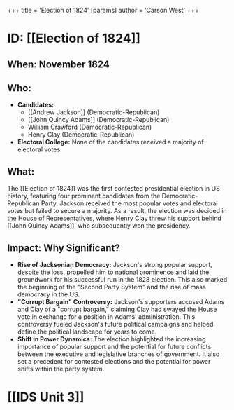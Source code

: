 +++
 title = 'Election of 1824'
[params]
	author = 'Carson West'
+++
# ID: [[Election of 1824]] 
## When: November 1824

## Who:
* **Candidates:**
    * [[Andrew Jackson]] (Democratic-Republican)
    * [[John Quincy Adams]] (Democratic-Republican)
    * William Crawford (Democratic-Republican)
    * Henry Clay (Democratic-Republican)
* **Electoral College:** None of the candidates received a majority of electoral votes.

## What: 
The [[Election of 1824]] was the first contested presidential election in US history, featuring four prominent candidates from the Democratic-Republican Party. Jackson received the most popular votes and electoral votes but failed to secure a majority. As a result, the election was decided in the House of Representatives, where Henry Clay threw his support behind [[John Quincy Adams]], who subsequently won the presidency.

## Impact: Why Significant?

* **Rise of Jacksonian Democracy:** Jackson's strong popular support, despite the loss, propelled him to national prominence and laid the groundwork for his successful run in the 1828 election. This also marked the beginning of the "Second Party System" and the rise of mass democracy in the US.
* **"Corrupt Bargain" Controversy:** Jackson's supporters accused Adams and Clay of a "corrupt bargain," claiming Clay had swayed the House vote in exchange for a position in Adams' administration. This controversy fueled Jackson's future political campaigns and helped define the political landscape for years to come.
* **Shift in Power Dynamics:** The election highlighted the increasing importance of popular support and the potential for future conflicts between the executive and legislative branches of government. It also set a precedent for contested elections and the potential for power shifts within the party system. 

# [[IDS Unit 3]]